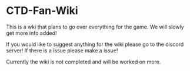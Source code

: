 # CTD-Fan-Wiki
This is a wki that plans to go over everything for the game. We will slowly get more info added!

If you would like to suggest anything for the wiki please go to the discord server!
If there is a issue please make a issue!

Currently the wiki is not completed and will be worked on more.
